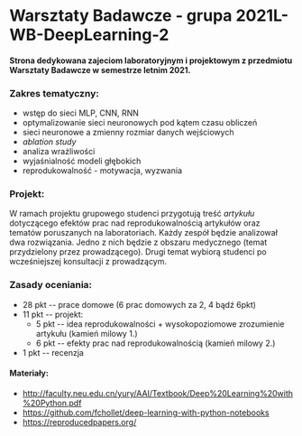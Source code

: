 # Warsztaty Badawcze - grupa 2021L-WB-DeepLearning-2

#### Strona dedykowana zajeciom laboratoryjnym i projektowym z przedmiotu Warsztaty Badawcze w semestrze letnim 2021.

### Zakres tematyczny:
* wstęp do sieci MLP, CNN, RNN
* optymalizowanie sieci neuronowych pod kątem czasu obliczeń
* sieci neuronowe a zmienny rozmiar danych wejściowych
* *ablation study*
* analiza wrażliwości
* wyjaśnialność modeli głębokich
* reprodukowalność - motywacja, wyzwania

### Projekt:
W ramach projektu grupowego studenci przygotują treść *artykułu* dotyczącego efektów prac nad reprodukowalnością artykułów oraz tematów poruszanych na laboratoriach. Każdy zespół będzie analizował dwa rozwiązania. Jedno z nich będzie z obszaru medycznego (temat przydzielony przez prowadzącego). Drugi temat wybiorą studenci po wcześniejszej konsultacji z prowadzącym. 

### Zasady oceniania:

* 28 pkt -- prace domowe (6 prac domowych za 2, 4 bądź 6pkt)
* 11 pkt -- projekt:
  * 5 pkt -- idea reprodukowalności + wysokopoziomowe zrozumienie artykułu (kamień milowy 1.)
  * 6 pkt -- efekty prac nad reprodukowalnością (kamień milowy 2.)
* 1 pkt -- recenzja 

#### Materiały:
* http://faculty.neu.edu.cn/yury/AAI/Textbook/Deep%20Learning%20with%20Python.pdf
* https://github.com/fchollet/deep-learning-with-python-notebooks
* https://reproducedpapers.org/
